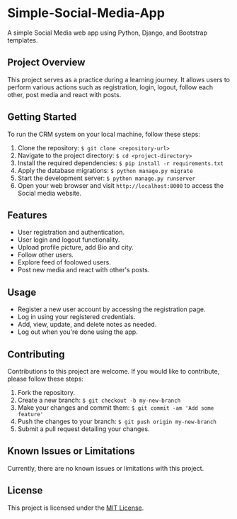# Simple-Social-Media-App
A simple Social Media web app using Python, Django, and Bootstrap templates.

## Project Overview

This project serves as a practice during a learning journey. It allows users to perform various actions such as registration, login, logout, follow each other, post media and react with posts.


## Getting Started

To run the CRM system on your local machine, follow these steps:

1. Clone the repository: `$ git clone <repository-url>`
2. Navigate to the project directory: `$ cd <project-directory>`
3. Install the required dependencies: `$ pip install -r requirements.txt`
4. Apply the database migrations: `$ python manage.py migrate`
5. Start the development server: `$ python manage.py runserver`
6. Open your web browser and visit `http://localhost:8000` to access the Social media website.

## Features

- User registration and authentication.
- User login and logout functionality.
- Upload profile picture, add Bio and city.
- Follow other users.
- Explore feed of foolowed users.
- Post new media and react with other's posts.

## Usage

- Register a new user account by accessing the registration page.
- Log in using your registered credentials.
- Add, view, update, and delete notes as needed.
- Log out when you're done using the app.

## Contributing

Contributions to this project are welcome. If you would like to contribute, please follow these steps:

1. Fork the repository.
2. Create a new branch: `$ git checkout -b my-new-branch`
3. Make your changes and commit them: `$ git commit -am 'Add some feature'`
4. Push the changes to your branch: `$ git push origin my-new-branch`
5. Submit a pull request detailing your changes.

## Known Issues or Limitations

Currently, there are no known issues or limitations with this project.

## License

This project is licensed under the [MIT License](LICENSE).
